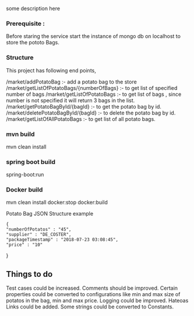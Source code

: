 some description here

### Prerequisite : 
Before staring the service start the instance of mongo db on localhost to store the pototo Bags.

###  Structure

This project has following end points,

/market/addPotatoBag :- add a potato bag to the store
/market/getListOfPotatoBags/{numberOfBags} :- to get list of specified number of bags
/market/getListOfPotatoBags :- to get list of bags , since number is not specified it will return 3 bags in the list.
/market/getPotatoBagById/{bagId} :- to get the potato bag by id.
/market/deletePotatoBagById/{bagId} :- to delete the potato bag by id.
/market/getListOfAllPotatoBags :- to get list of all potato bags.



### mvn build
mvn clean install

### spring boot build
spring-boot:run

### Docker build
mvn clean install docker:stop docker:build
	 			
Potato Bag JSON Structure example

	{
	"numberOfPotatos" : "45",
	"supplier" : "DE_COSTER",
	"packageTimestamp" : "2018-07-23 03:08:45",
	"price" : "10"
}

## Things to do
Test cases could be increased.
Comments should be improved.
Certain properties could be converted to configurations like min and max size of potatos in the bag, min and max price.
Logging could be improved.
Hateoas Links could be added.
Some strings could be converted to Constants.


